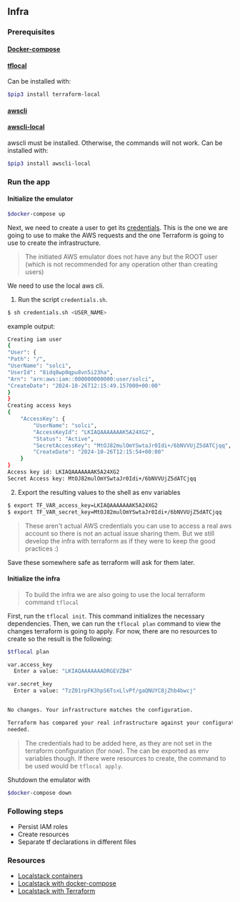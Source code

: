 ## Infra

### Prerequisites
#### [Docker-compose](https://docs.docker.com/compose/install/)

#### [tflocal](https://github.com/localstack/terraform-local)

 Can be installed with:
```bash
$pip3 install terraform-local
```
#### [awscli](https://docs.aws.amazon.com/es_es/cli/latest/userguide/getting-started-install.html#getting-started-install-instructions)
#### [awscli-local](https://github.com/localstack/awscli-local)

awscli must be installed. Otherwise, the commands will not work. Can be installed with:
```bash
$pip3 install awscli-local
```

### Run the app
#### Initialize the emulator
```bash
$docker-compose up
```

Next, we need to create a user to get its [credentials](https://docs.localstack.cloud/references/credentials/). This is the one we are going to use to make the AWS requests and the one Terraform is going to use to create the infrastructure.
> The initiated AWS emulator does not have any but the ROOT user (which is not recommended for any operation other than creating users)

We need to use the local aws cli.  
1. Run the script `credentials.sh`.

```bash
$ sh credentials.sh <USER_NAME>
```

example output:

```bash
Creating iam user
{
"User": {
"Path": "/",
"UserName": "solci",
"UserId": "8idq8wp0qpu8vn5i23ha",
"Arn": "arn:aws:iam::000000000000:user/solci",
"CreateDate": "2024-10-26T12:15:49.157000+00:00"
}
}
Creating access keys
{
    "AccessKey": {
        "UserName": "solci",
        "AccessKeyId": "LKIAQAAAAAAAK5A24XG2",
        "Status": "Active",
        "SecretAccessKey": "MtOJ82mulOmYSwtaJr0Idi+/6bNVVUjZ5dATCjqq",
        "CreateDate": "2024-10-26T12:15:54+00:00"
    }
}
Access key id: LKIAQAAAAAAAK5A24XG2
Secret Access key: MtOJ82mulOmYSwtaJr0Idi+/6bNVVUjZ5dATCjqq
```

2. Export the resulting values to the shell as env variables
```bash
$ export TF_VAR_access_key=LKIAQAAAAAAAK5A24XG2
$ export TF_VAR_secret_key=MtOJ82mulOmYSwtaJr0Idi+/6bNVVUjZ5dATCjqq
```

> These aren't actual AWS credentials you can use to access a real aws account so there is not an actual issue sharing them. But we still develop the infra with terraform as if they were to keep the good practices :)

Save these somewhere safe as terraform will ask for them later.  

#### Initialize the infra
> To build the infra we are also going to use the local terraform command `tflocal`

First, run the `tflocal init`. This command initializes the necessary dependencies.
Then, we can run the `tflocal plan` command to view the changes terraform is going to apply.
For now, there are no resources to create so the result is the following:
```bash
$tflocal plan

var.access_key
  Enter a value: "LKIAQAAAAAAADRGEVZB4"

var.secret_key
  Enter a value: "TzZ01rpFK3hpS6TsxLlvPf/gaQNUYC8jZhb4bwcj"


No changes. Your infrastructure matches the configuration.

Terraform has compared your real infrastructure against your configuration and found no differences, so no changes are
needed.
```
> The credentials had to be added here, as they are not set in the terraform configuration (for now). The can be exported as env variables though.
If there were resources to create, the command to be used would be `tflocal apply`.

Shutdown the emulator with
```bash
$docker-compose down
```

### Following steps
* Persist IAM roles
* Create resources
* Separate tf declarations in different files

### Resources
- [Localstack containers](https://www.localstack.cloud/)
- [Localstack with docker-compose](https://docs.localstack.cloud/getting-started/installation/#starting-localstack-with-docker-compose)
- [Localstack with Terraform](https://docs.localstack.cloud/user-guide/integrations/terraform/)

